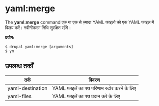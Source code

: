 # yaml:merge
The **yaml:merge** command एक या एक से ज़्यादा YAML फाइलो को एक YAML फाइल में विलय करें। नवीनीकरण निधि सुरक्षित रहेंगे।

**प्रयोग:**
```
$ drupal yaml:merge [arguments] 
$ ym  
```

## उपलब्ध तर्कों  
तर्क | विवरण
---------|-------------
yaml-destination | YAML फ़ाइलें का पथ परिणाम स्टोर करने के लिए
yaml-files | YAML फ़ाइलें का पथ प्रदान करे के लिए
